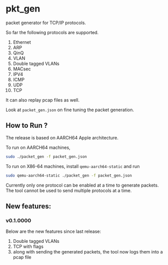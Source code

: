 # pkt_gen
packet generator for TCP/IP protocols.

So far the following protocols are supported.

1. Ethernet
2. ARP
3. QinQ
4. VLAN
5. Double tagged VLANs
6. MACsec
7. IPV4
8. ICMP
9. UDP
10. TCP

It can also replay pcap files as well.

Look at `packet_gen.json` on fine tuning the packet generation.

## How to Run ?

The release is based on AARCH64 Apple architecture.

To run on AARCH64 machines,

```bash
sudo ./packet_gen -f packet_gen.json
```

To run on X86-64 machines, install `qemu-aarch64-static` and run

```bash
sudo qemu-aarch64-static ./packet_gen -f packet_gen.json
```


Currently only one protocol can be enabled at a time to generate packets. The tool cannot be used to send multiple protocols at a time.

## New features:

### v0.1.0000

Below are the new features since last release:

1. Double tagged VLANs
2. TCP with flags
3. along with sending the generated packets, the tool now logs them into a pcap file

